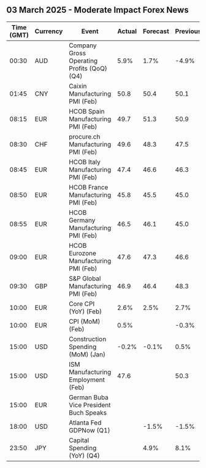 ## 03 March 2025 - Moderate Impact Forex News

| Time (GMT) | Currency | Event | Actual | Forecast | Previous |
|------|----------|-------|--------|----------|----------|
| 00:30 | AUD | Company Gross Operating Profits (QoQ) (Q4) | 5.9% | 1.7% | -4.9% |
| 01:45 | CNY | Caixin Manufacturing PMI (Feb) | 50.8 | 50.4 | 50.1 |
| 08:15 | EUR | HCOB Spain Manufacturing PMI (Feb) | 49.7 | 51.3 | 50.9 |
| 08:30 | CHF | procure.ch Manufacturing PMI (Feb) | 49.6 | 48.3 | 47.5 |
| 08:45 | EUR | HCOB Italy Manufacturing PMI (Feb) | 47.4 | 46.6 | 46.3 |
| 08:50 | EUR | HCOB France Manufacturing PMI (Feb) | 45.8 | 45.5 | 45.0 |
| 08:55 | EUR | HCOB Germany Manufacturing PMI (Feb) | 46.5 | 46.1 | 45.0 |
| 09:00 | EUR | HCOB Eurozone Manufacturing PMI (Feb) | 47.6 | 47.3 | 46.6 |
| 09:30 | GBP | S&P Global Manufacturing PMI (Feb) | 46.9 | 46.4 | 48.3 |
| 10:00 | EUR | Core CPI (YoY) (Feb) | 2.6% | 2.5% | 2.7% |
| 10:00 | EUR | CPI (MoM) (Feb) | 0.5% |  | -0.3% |
| 15:00 | USD | Construction Spending (MoM) (Jan) | -0.2% | -0.1% | 0.5% |
| 15:00 | USD | ISM Manufacturing Employment (Feb) | 47.6 |  | 50.3 |
| 15:00 | EUR | German Buba Vice President Buch Speaks |  |  |  |
| 18:00 | USD | Atlanta Fed GDPNow (Q1) |  | -1.5% | -1.5% |
| 23:50 | JPY | Capital Spending (YoY) (Q4) |  | 4.9% | 8.1% |
